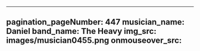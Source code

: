 ------
pagination_pageNumber: 447
musician_name: Daniel
band_name: The Heavy
img_src: images/musician0455.png
onmouseover_src: 
------